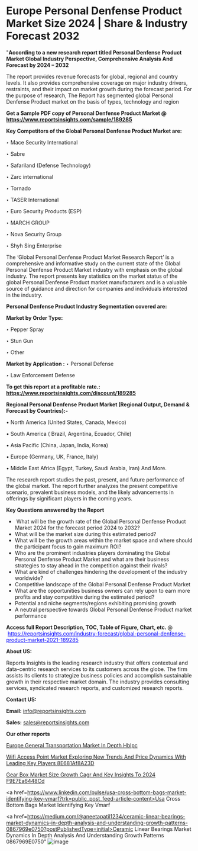 # Europe Personal Denfense Product Market Size 2024 | Share & Industry Forecast 2032

"<strong>According to a new research report titled Personal Denfense Product Market Global Industry Perspective, Comprehensive Analysis And Forecast by 2024 – 2032</strong>

The report provides revenue forecasts for global, regional and country levels. It also provides comprehensive coverage on major industry drivers, restraints, and their impact on market growth during the forecast period. For the purpose of research, The Report has segmented global Personal Denfense Product market on the basis of types, technology and region

<strong>Get a Sample PDF copy of Personal Denfense Product Market </strong><strong>@<a href=https://www.reportsinsights.com/sample/189285 style=color:#0000ff;> https://www.reportsinsights.com/sample/189285</a></strong></font>

<strong>Key Competitors of the Global Personal Denfense Product Market are:</strong>

‣ Mace Security International

‣ Sabre

‣ Safariland (Defense Technology)

‣ Zarc international

‣ Tornado

‣ TASER International

‣ Euro Security Products (ESP)

‣ MARCH GROUP

‣ Nova Security Group

‣ Shyh Sing Enterprise

The ‘Global Personal Denfense Product Market Research Report’ is a comprehensive and informative study on the current state of the Global Personal Denfense Product Market industry with emphasis on the global industry. The report presents key statistics on the market status of the global Personal Denfense Product market manufacturers and is a valuable source of guidance and direction for companies and individuals interested in the industry.

<strong>Personal Denfense Product Industry Segmentation covered are:</strong>

<strong>Market by Order Type: </strong>

‣ Pepper Spray

‣ Stun Gun

‣ Other

<strong>Market by Application :</strong>
 ‣ Personal Defense

‣ Law Enforcement Defense

<strong>To get this report at a profitable rate.: <a href=https://www.reportsinsights.com/discount/189285 style=color:#0000ff;>https://www.reportsinsights.com/discount/189285</a></strong></font>

<strong>Regional Personal Denfense Product Market (Regional Output, Demand &amp; Forecast by Countries):-</strong>

• North America (United States, Canada, Mexico)

• South America ( Brazil, Argentina, Ecuador, Chile)

• Asia Pacific (China, Japan, India, Korea)

• Europe (Germany, UK, France, Italy)

• Middle East Africa (Egypt, Turkey, Saudi Arabia, Iran) And More.

The research report studies the past, present, and future performance of the global market. The report further analyzes the present competitive scenario, prevalent business models, and the likely advancements in offerings by significant players in the coming years.

<strong>Key Questions answered by the Report</strong>
<ul>
  <li> What will be the growth rate of the Global Personal Denfense Product Market 2024 for the forecast period 2024 to 2032?</li>
  <li>What will be the market size during this estimated period?</li>
  <li>What will be the growth areas within the market space and where should the participant focus to gain maximum ROI?</li>
  <li>Who are the prominent industries players dominating the Global Personal Denfense Product Market and what are their business strategies to stay ahead in the competition against their rivals?</li>
  <li>What are kind of challenges hindering the development of the industry worldwide?</li>
  <li>Competitive landscape of the Global Personal Denfense Product Market</li>
  <li>What are the opportunities business owners can rely upon to earn more profits and stay competitive during the estimated period?</li>
  <li>Potential and niche segments/regions exhibiting promising growth</li>
  <li>A neutral perspective towards Global Personal Denfense Product market performance</li>
</ul>
<strong>Access full Report Description, TOC, Table of Figure, Chart, etc. </strong>@  <a href=https://reportsinsights.com/industry-forecast/global-personal-denfense-product-market-2021-189285 style=color:#0000ff;>https://reportsinsights.com/industry-forecast/global-personal-denfense-product-market-2021-189285</a></font>

<strong><strong>About US</strong>:</strong>

Reports Insights is the leading research industry that offers contextual and data-centric research services to its customers across the globe. The firm assists its clients to strategize business policies and accomplish sustainable growth in their respective market domain. The industry provides consulting services, syndicated research reports, and customized research reports.

<strong>Contact US:</strong>

<p class=""""><b>Email:</b> <a href=mailto:info@reportsinsights.com>info@reportsinsights.com</a></p>
<p class=""""><b>Sales:</b> <a href=mailto:sales@reportsinsights.com>sales@reportsinsights.com</a></p>

<strong>Our other reports</strong>

<a href=https://www.linkedin.com/pulse/europe-general-transportation-market-in-depth-hblpc/>Europe General Transportation Market In Depth Hblpc</a>

<a href=https://medium.com/@gd336335/wifi-access-point-market-exploring-new-trends-and-price-dynamics-with-leading-key-players-8e681af8a23d>Wifi Access Point Market Exploring New Trends And Price Dynamics With Leading Key Players 8E681Af8A23D</a>

<a href=https://medium.com/@aaradhyashinde84758/gear-box-market-size-growth-cagr-and-key-insights-to-2024-f9e7ea6448cd>Gear Box Market Size Growth Cagr And Key Insights To 2024 F9E7Ea6448Cd</a>

<a href=https://www.linkedin.com/pulse/usa-cross-bottom-bags-market-identifying-key-vmarf?trk=public_post_feed-article-content>Usa Cross Bottom Bags Market Identifying Key Vmarf</a>

<a href=https://medium.com/@aneetapatil1234/ceramic-linear-bearings-market-dynamics-in-depth-analysis-and-understanding-growth-patterns-0867969e0750?postPublishedType=initial>Ceramic Linear Bearings Market Dynamics In Depth Analysis And Understanding Growth Patterns 0867969E0750</a>"
![image](https://github.com/Reportsinsights123/RIgrowth/assets/158415881/fce745f2-95f4-4b71-82ff-a5fd3e1638e1)

